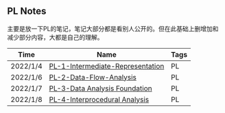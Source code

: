 ## PL Notes

主要是放一下PL的笔记，笔记大部分都是看别人公开的。但在此基础上删增加和减少部分内容，大都是自己的理解。



| Time     | Name                                                         | Tags |
| -------- | ------------------------------------------------------------ | ---- |
| 2022/1/4 | [PL-1-Intermediate-Representation](./Intermediate-Representation.md) | PL   |
| 2022/1/6 | [PL-2-Data-Flow-Analysis](./Data-Flow-Analysis.md)           | PL   |
| 2022/1/7 | [PL-3-Data Analysis Foundation](./Data-Analysis-Foundation.md) | PL   |
| 2022/1/8 | [PL-4-Interprocedural Analysis](./Interprocedural-Analysis.md) | PL   |

